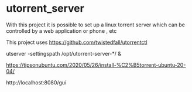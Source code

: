 # utorrent_server
With this project it is possible to set up a linux torrent server which can be controlled by a web application or phone , etc

This project uses https://github.com/twistedfall/utorrentctl

utserver -settingspath /opt/utorrent-server-*/ &

https://tipsonubuntu.com/2020/05/26/install-%C2%B5torrent-ubuntu-20-04/

http://localhost:8080/gui
